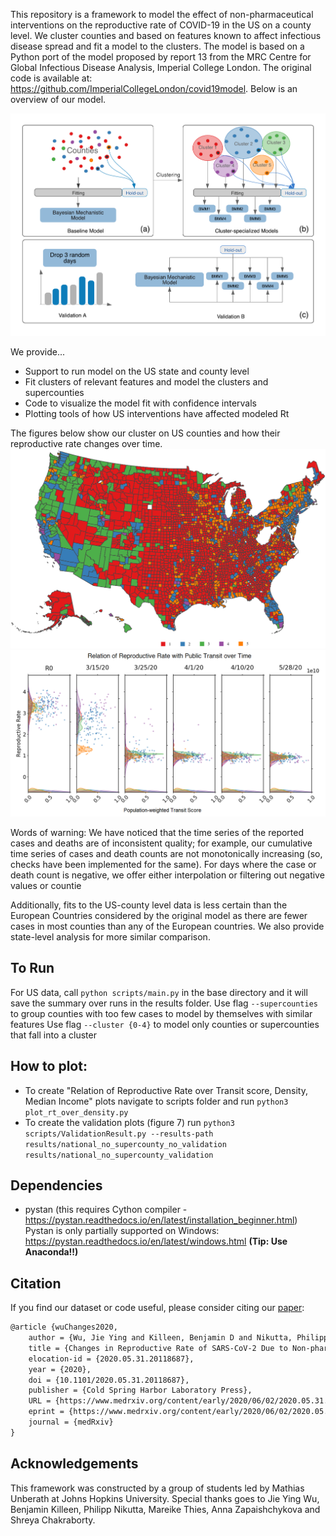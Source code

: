 This repository is a framework to model the effect of non-pharmaceutical interventions on the reproductive rate of COVID-19 in the US on a county level. We cluster counties and based on features known to affect infectious disease spread and fit a model to the clusters. The model is based on a Python port of the model proposed by report 13 from the MRC Centre for Global Infectious Disease Analysis, Imperial College London. The original code is available at: https://github.com/ImperialCollegeLondon/covid19model. Below is an overview of our model.

![](https://github.com/JieYingWu/npi-model/blob/master/visualizations/model.png)


We provide...
* Support to run model on the US state and county level 
* Fit clusters of relevant features and model the clusters and supercounties 
* Code to visualize the model fit with confidence intervals
* Plotting tools of how US interventions have affected modeled Rt


The figures below show our cluster on US counties and how their reproductive rate changes over time. 
![](https://github.com/JieYingWu/npi-model/blob/master/visualizations/us_clustering_final.PNG)
![](https://github.com/JieYingWu/npi-model/blob/master/visualizations/transit.png)


Words of warning: We have noticed that the time series of the reported cases and deaths are of inconsistent quality; for example, our cumulative time series of cases and death counts are not monotonically increasing (so, checks have been implemented for the same). For days where the case or death count is negative, we offer either interpolation or filtering out negative values or countie

Additionally, fits to the US-county level data is less certain than the European Countries considered by the original model as there are fewer cases in most counties than any of the European countries. We also provide state-level analysis for more similar comparison. 


## To Run
For US data, call `python scripts/main.py` in the base directory and it will save the summary over runs in the results folder.
Use flag `--supercounties` to group counties with too few cases to model by themselves with similar features
Use flag `--cluster {0-4}` to model only counties or supercounties that fall into a cluster



## How to plot:
- To create "Relation of Reproductive Rate over Transit score, Density, Median Income" plots navigate to scripts folder and run  `python3 plot_rt_over_density.py`
- To create the validation plots (figure 7) run `python3 scripts/ValidationResult.py --results-path results/national_no_supercounty_no_validation results/national_no_supercounty_validation `

## Dependencies
* pystan (this requires Cython compiler - https://pystan.readthedocs.io/en/latest/installation_beginner.html)
Pystan is only partially supported on Windows: https://pystan.readthedocs.io/en/latest/windows.html **(Tip: Use Anaconda!!)**

## Citation

If you find our dataset or code useful, please consider citing our [paper](https://arxiv.org/abs/2004.00756):
```latex
@article {wuChanges2020,
	author = {Wu, Jie Ying and Killeen, Benjamin D and Nikutta, Philipp and Thies, Mareike and Zapaishchykova, Anna and Chakraborty, Shreya and Unberath, Mathias},
	title = {Changes in Reproductive Rate of SARS-CoV-2 Due to Non-pharmaceutical Interventions in 1,417 U.S. Counties},
	elocation-id = {2020.05.31.20118687},
	year = {2020},
	doi = {10.1101/2020.05.31.20118687},
	publisher = {Cold Spring Harbor Laboratory Press},
	URL = {https://www.medrxiv.org/content/early/2020/06/02/2020.05.31.20118687},
	eprint = {https://www.medrxiv.org/content/early/2020/06/02/2020.05.31.20118687.full.pdf},
	journal = {medRxiv}
}
```

## Acknowledgements
This framework was constructed by a group of students led by Mathias Unberath at Johns Hopkins University. Special thanks goes to Jie Ying Wu, Benjamin Killeen, Philipp Nikutta, Mareike Thies, Anna Zapaishchykova and Shreya Chakraborty.
